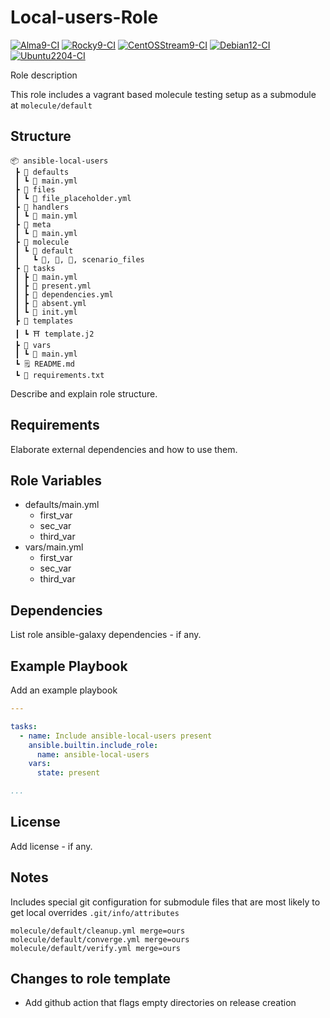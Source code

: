 # Local-users-Role

[![Alma9-CI](https://github.com/philnewm/ansible-local-users/actions/workflows/alma9-ci-caller.yml/badge.svg)](https://github.com/philnewm/ansible-local-users/actions/workflows/alma9-ci-caller.yml)  [![Rocky9-CI](https://github.com/philnewm/ansible-local-users/actions/workflows/rocky9-ci-caller.yml/badge.svg)](https://github.com/philnewm/ansible-local-users/actions/workflows/rocky9-ci-caller.yml)  [![CentOSStream9-CI](https://github.com/philnewm/ansible-local-users/actions/workflows/centosstream9-ci-caller.yml/badge.svg)](https://github.com/philnewm/ansible-local-users/actions/workflows/centosstream9-ci-caller.yml)  [![Debian12-CI](https://github.com/philnewm/ansible-local-users/actions/workflows/debian12-ci-caller.yml/badge.svg)](https://github.com/philnewm/ansible-local-users/actions/workflows/debian12-ci-caller.yml)  [![Ubuntu2204-CI](https://github.com/philnewm/ansible-local-users/actions/workflows/ubuntu2204-ci-caller.yml/badge.svg)](https://github.com/philnewm/ansible-local-users/actions/workflows/ubuntu2204-ci-caller.yml)

Role description

This role includes a vagrant based molecule testing setup as a submodule at `molecule/default`

## Structure

```code
📦 ansible-local-users
 ┣ 📂 defaults
 ┃ ┗ 📜 main.yml
 ┣ 📂 files
 ┃ ┗ 📜 file_placeholder.yml
 ┣ 📂 handlers
 ┃ ┗ 📜 main.yml
 ┣ 📂 meta
 ┃ ┗ 📜 main.yml
 ┣ 📂 molecule
 ┃ ┗ 📂 default
 ┃   ┗ 📜, 📜, 📜, scenario_files
 ┣ 📂 tasks
 ┃ ┣ 📜 main.yml
 ┃ ┣ 📜 present.yml
 ┃ ┣ 📜 dependencies.yml
 ┃ ┣ 📜 absent.yml
 ┃ ┗ 📜 init.yml
 ┣ 📂 templates
 ┃ ┗ ⛩️ template.j2
 ┣ 📂 vars
 ┃ ┗ 📜 main.yml
 ┗ 🗒️ README.md
 ┗ 📓 requirements.txt

```

Describe and explain role structure. 

## Requirements

Elaborate external dependencies and how to use them.

## Role Variables

* defaults/main.yml
  * first_var
  * sec_var
  * third_var
* vars/main.yml
  * first_var
  * sec_var
  * third_var

## Dependencies

List role ansible-galaxy dependencies - if any.

## Example Playbook

Add an example playbook

```yaml
---

tasks:
  - name: Include ansible-local-users present
    ansible.builtin.include_role:
      name: ansible-local-users
    vars:
      state: present

...
```

## License

Add license - if any.

## Notes

Includes special git configuration for submodule files that are most likely to get local overrides
`.git/info/attributes`

```code
molecule/default/cleanup.yml merge=ours
molecule/default/converge.yml merge=ours
molecule/default/verify.yml merge=ours
```

## Changes to role template

* Add github action that flags empty directories on release creation
